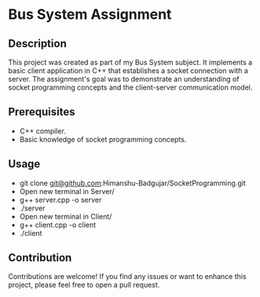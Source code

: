 # Bus System Assignment

## Description

This project was created as part of my Bus System subject. It implements a basic client application in C++ that establishes a socket connection with a server. The assignment's goal was to demonstrate an understanding of socket programming concepts and the client-server communication model.

## Prerequisites

- C++ compiler.
- Basic knowledge of socket programming concepts.

## Usage

- git clone git@github.com:Himanshu-Badgujar/SocketProgramming.git
- Open new terminal in Server/
- g++ server.cpp -o server
- ./server
- Open new terminal in Client/
- g++ client.cpp -o client
- ./client

## Contribution

Contributions are welcome! If you find any issues or want to enhance this project, please feel free to open a pull request.
